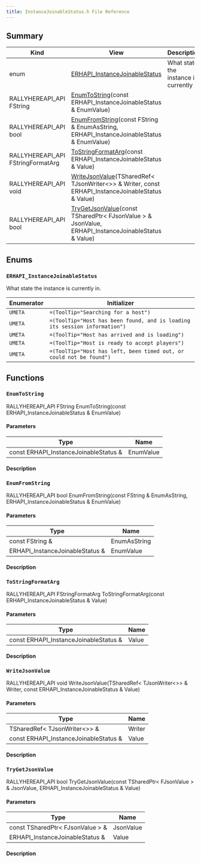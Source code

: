 ```yaml
---
title: InstanceJoinableStatus.h File Reference
---
```


## Summary
| Kind | View | Description |
|------|------|-------------|
|enum|[ERHAPI_InstanceJoinableStatus](/unreal-plugins/all/instancejoinablestatus_8h/#InstanceJoinableStatus_8h_1a21dca3e3fb453461a287653aaf782e40)|What state the instance is currently in.|
|RALLYHEREAPI_API FString|[EnumToString](/unreal-plugins/all/instancejoinablestatus_8h/#InstanceJoinableStatus_8h_1a38a43e7f470c892670cea343a1a886d0)(const ERHAPI_InstanceJoinableStatus & EnumValue)||
|RALLYHEREAPI_API bool|[EnumFromString](/unreal-plugins/all/instancejoinablestatus_8h/#InstanceJoinableStatus_8h_1a7655864a2e97f910265c3d6e4d017366)(const FString & EnumAsString, ERHAPI_InstanceJoinableStatus & EnumValue)||
|RALLYHEREAPI_API FStringFormatArg|[ToStringFormatArg](/unreal-plugins/all/instancejoinablestatus_8h/#InstanceJoinableStatus_8h_1a1bfe7ba35dbc0a7a0d1d0f817bd042c9)(const ERHAPI_InstanceJoinableStatus & Value)||
|RALLYHEREAPI_API void|[WriteJsonValue](/unreal-plugins/all/instancejoinablestatus_8h/#InstanceJoinableStatus_8h_1afe4f0cd84829838341e7aeed6eb09f5c)(TSharedRef< TJsonWriter<>> & Writer, const ERHAPI_InstanceJoinableStatus & Value)||
|RALLYHEREAPI_API bool|[TryGetJsonValue](/unreal-plugins/all/instancejoinablestatus_8h/#InstanceJoinableStatus_8h_1af468d4baa3c7e88b291b3239a2ca1a0d)(const TSharedPtr< FJsonValue > & JsonValue, ERHAPI_InstanceJoinableStatus & Value)||
## Enums




### `ERHAPI_InstanceJoinableStatus` <a id="InstanceJoinableStatus_8h_1a21dca3e3fb453461a287653aaf782e40"></a>
What state the instance is currently in.



| Enumerator | Initializer|
|------------|------------|
|`UMETA`|`=(ToolTip="Searching for a host")`|
|`UMETA`|`=(ToolTip="Host has been found, and is loading its session information")`|
|`UMETA`|`=(ToolTip="Host has arrived and is loading")`|
|`UMETA`|`=(ToolTip="Host is ready to accept players")`|
|`UMETA`|`=(ToolTip="Host has left, been timed out, or could not be found")`|



## Functions



### `EnumToString` <a id="InstanceJoinableStatus_8h_1a38a43e7f470c892670cea343a1a886d0"></a>

RALLYHEREAPI_API FString EnumToString(const ERHAPI_InstanceJoinableStatus & EnumValue)

#### Parameters

| Type | Name |
|------|------|
|const ERHAPI_InstanceJoinableStatus &|EnumValue|

#### Description






### `EnumFromString` <a id="InstanceJoinableStatus_8h_1a7655864a2e97f910265c3d6e4d017366"></a>

RALLYHEREAPI_API bool EnumFromString(const FString & EnumAsString, ERHAPI_InstanceJoinableStatus & EnumValue)

#### Parameters

| Type | Name |
|------|------|
|const FString &|EnumAsString|
|ERHAPI_InstanceJoinableStatus &|EnumValue|

#### Description






### `ToStringFormatArg` <a id="InstanceJoinableStatus_8h_1a1bfe7ba35dbc0a7a0d1d0f817bd042c9"></a>

RALLYHEREAPI_API FStringFormatArg ToStringFormatArg(const ERHAPI_InstanceJoinableStatus & Value)

#### Parameters

| Type | Name |
|------|------|
|const ERHAPI_InstanceJoinableStatus &|Value|

#### Description






### `WriteJsonValue` <a id="InstanceJoinableStatus_8h_1afe4f0cd84829838341e7aeed6eb09f5c"></a>

RALLYHEREAPI_API void WriteJsonValue(TSharedRef< TJsonWriter<>> & Writer, const ERHAPI_InstanceJoinableStatus & Value)

#### Parameters

| Type | Name |
|------|------|
|TSharedRef< TJsonWriter<>> &|Writer|
|const ERHAPI_InstanceJoinableStatus &|Value|

#### Description






### `TryGetJsonValue` <a id="InstanceJoinableStatus_8h_1af468d4baa3c7e88b291b3239a2ca1a0d"></a>

RALLYHEREAPI_API bool TryGetJsonValue(const TSharedPtr< FJsonValue > & JsonValue, ERHAPI_InstanceJoinableStatus & Value)

#### Parameters

| Type | Name |
|------|------|
|const TSharedPtr< FJsonValue > &|JsonValue|
|ERHAPI_InstanceJoinableStatus &|Value|

#### Description








